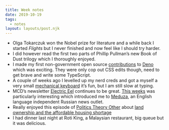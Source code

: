 ```yaml
---
title: Week notes
date: 2019-10-19
tags:
  - notes
layout: layouts/post.njk
---
```


- Olga Tokarczuk won the Nobel prize for literature and a while back I started _Flights_ but I never finished and now feel like I should try harder.
- I did however read the first two parts of Phillip Pullman’s new Book of Dust trilogy which I thoroughly enjoyed.
- I made my first non-government open source [contributions](https://github.com/denoland/deno/pull/3140) to [Deno](https://deno.land) which was exciting. They were only cop out CSS edits though, need to get brave and write some TypeScript.
- A couple of weeks ago I levelled up my nerd creds and got a myself a very small [mechanical keyboard](https://olkb.com/planck) it’s fun, but I am still slow at typing.
- MCD’s newsletter [Electric Eel](https://www.mcdbooks.com/electric_eel/) continues to be great. [This weeks](https://www.mcdbooks.com/electric_eel/the-deity-of-deceit) was particularly interesting which introduced me to [Meduza](https://meduza.io/en), an English language independent Russian news outlet.
- Really enjoyed this episode of [Politics Theory Other](https://www.patreon.com/poltheoryother) about [land ownership and the affordable housing shortage](https://soundcloud.com/poltheoryother/62-land-for-the-many-w-beth-stratford)
- I had dinner last night at Roti King, a Malaysian restaurant, big queue but it was delicious.
